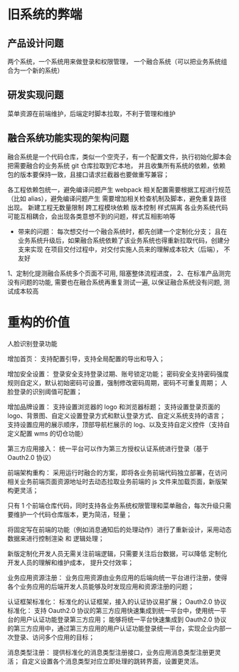 # 旧系统的弊端

## 产品设计问题

两个系统，一个系统用来做登录和权限管理，
一个融合系统（可以把业务系统组合为一个新的系统）

## 研发实现问题

菜单资源在前端维护，后端定时脚本拉取，不利于管理和维护

## 融合系统功能实现的架构问题

融合系统是一个代码仓库，类似一个空壳子，有一个配置文件，执行初始化脚本会把需要融合的业务系统 git 仓库拉取到它本地，
并且收集所有系统的依赖，依赖包的版本要保持一致，且接口请求拦截器也要做重写兼容；

各工程依赖包统一，避免编译问题产生
webpack 相关配置需要根据工程进行规范（比如 alias），避免编译问题产生
需要增加相关检查机制及脚本，避免重复路径出现。
新建工程无数量限制
跨工程模块依赖
版本控制
样式隔离
各业务系统代码可能互相耦合，会出现各类意想不到的问题，样式互相影响等

- 带来的问题：
  每次想交付一个融合系统时，都先创建一个定制化分支；
  且在业务系统升级后，如果融合系统依赖了该业务系统也得重新拉取代码，创建分支来实现
  在项目交付过程中，对交付实施人员来的理解成本较大（后端）， 不友好

1、定制化提测融合系统多个页面不可用, 阻塞整体流程进度，
2、在标准产品测完没有问题的功能, 需要也在融合系统再重复测试一遍, 以保证融合系统没有问题, 测试成本较高

# 重构的价值

人脸识别登录功能

增加首页：
支持配置引导，支持全局配置的导出和导入；

增加安全设置：
登录安全支持登录过期、账号锁定功能；
密码安全支持密码强度规则自定义，默认初始密码可设置，强制修改密码周期，密码不可重复周期；
人脸登录的识别阈值可配置；

增加品牌设置：
支持设置浏览器的 logo 和浏览器标题；
支持设置登录页面的 logo、背景图、自定义设置登录方式和默认登录方式、自定义系统支持的语言；
支持设置应用的展示顺序，顶部导航栏展示的 log、以及支持自定义控件（支持自定义配置 wms 的切仓功能）

第三方应用接入：
统一平台可以作为第三方授权认证系统进行登录（基于 Oauth2.0 协议）

前端架构重构：
采用运行时融合的方案，即将各业务前端代码独立部署，在访问相关业务前端页面资源地址时去动态拉取业务前端的 js 文件来加载页面，新版架构更灵活；

只有 1 个前端仓库代码，同时支持各业务系统权限管理和菜单融合，每次升级只需要维护一个代码仓库版本，更为简洁，轻量；

将固定写在前端的功能（例如消息通知后的处理动作）进行了重新设计，采用动态数据来进行控制渲染 和 逻辑处理；

新版定制化开发人员无需关注前端逻辑，只需要关注后台数据，可以降低 定制化开发人员的理解和维护成本， 提升交付效率；

业务应用资源注册：
业务应用资源由业务应用的后端向统一平台进行注册，使得各个业务应用的后端开发人员能够及时发现应用和资源注册的问题；

认证框架标准化：
标准化的认证框架，接入的认证协议易扩展；
Oauth2.0 协议标准化：
支持 Oauth2.0 协议的第三方应用快速集成到统一平台中，使用统一平台的用户认证功能登录第三方应用；
能够将统一平台快速集成到 Oauth2.0 协议的第三方应用中，通过第三方应用的用户认证功能登录统一平台，实现企业内部一次登录、访问多个应用的目标；

消息类型注册：
提供标准化的消息类型注册接口，业务应用消息类型注册更灵活；
自定义设置各个消息类型对应立即处理的跳转界面，设置更灵活。
